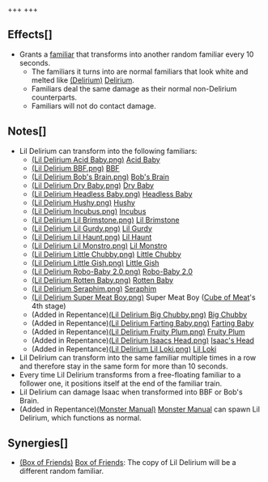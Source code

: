 +++
+++

Effects[]
---------


* Grants a [familiar](/wiki/Familiar "Familiar") that transforms into another random familiar every 10 seconds.
	+ The familiars it turns into are normal familiars that look white and melted like [(Delirium)](/wiki/Delirium "Delirium") [Delirium](/wiki/Delirium "Delirium").
	+ Familiars deal the same damage as their normal non-Delirium counterparts.
	+ Familiars will not do contact damage.


Notes[]
-------


* Lil Delirium can transform into the following familiars:
	+ [(Lil Delirium Acid Baby.png)](/wiki/Acid_Baby "Acid Baby") [Acid Baby](/wiki/Acid_Baby "Acid Baby")
	+ [(Lil Delirium BBF.png)](/wiki/BBF "BBF") [BBF](/wiki/BBF "BBF")
	+ [(Lil Delirium Bob's Brain.png)](/wiki/Bob%27s_Brain "Bob's Brain") [Bob's Brain](/wiki/Bob%27s_Brain "Bob's Brain")
	+ [(Lil Delirium Dry Baby.png)](/wiki/Dry_Baby "Dry Baby") [Dry Baby](/wiki/Dry_Baby "Dry Baby")
	+ [(Lil Delirium Headless Baby.png)](/wiki/Headless_Baby "Headless Baby") [Headless Baby](/wiki/Headless_Baby "Headless Baby")
	+ [(Lil Delirium Hushy.png)](/wiki/Hushy "Hushy") [Hushy](/wiki/Hushy "Hushy")
	+ [(Lil Delirium Incubus.png)](/wiki/Incubus "Incubus") [Incubus](/wiki/Incubus "Incubus")
	+ [(Lil Delirium Lil Brimstone.png)](/wiki/Lil_Brimstone "Lil Brimstone") [Lil Brimstone](/wiki/Lil_Brimstone "Lil Brimstone")
	+ [(Lil Delirium Lil Gurdy.png)](/wiki/Lil_Gurdy "Lil Gurdy") [Lil Gurdy](/wiki/Lil_Gurdy "Lil Gurdy")
	+ [(Lil Delirium Lil Haunt.png)](/wiki/Lil_Haunt "Lil Haunt") [Lil Haunt](/wiki/Lil_Haunt "Lil Haunt")
	+ [(Lil Delirium Lil Monstro.png)](/wiki/Lil_Monstro "Lil Monstro") [Lil Monstro](/wiki/Lil_Monstro "Lil Monstro")
	+ [(Lil Delirium Little Chubby.png)](/wiki/Little_Chubby "Little Chubby") [Little Chubby](/wiki/Little_Chubby "Little Chubby")
	+ [(Lil Delirium Little Gish.png)](/wiki/Little_Gish "Little Gish") [Little Gish](/wiki/Little_Gish "Little Gish")
	+ [(Lil Delirium Robo-Baby 2.0.png)](/wiki/Robo-Baby_2.0 "Robo-Baby 2.0") [Robo-Baby 2.0](/wiki/Robo-Baby_2.0 "Robo-Baby 2.0")
	+ [(Lil Delirium Rotten Baby.png)](/wiki/Rotten_Baby "Rotten Baby") [Rotten Baby](/wiki/Rotten_Baby "Rotten Baby")
	+ [(Lil Delirium Seraphim.png)](/wiki/Seraphim "Seraphim") [Seraphim](/wiki/Seraphim "Seraphim")
	+ [(Lil Delirium Super Meat Boy.png)](/wiki/Cube_of_Meat "Cube of Meat") Super Meat Boy ([Cube of Meat](/wiki/Cube_of_Meat "Cube of Meat")'s 4th stage)
	+ (Added in Repentance)[(Lil Delirium Big Chubby.png)](/wiki/Big_Chubby "Big Chubby") [Big Chubby](/wiki/Big_Chubby "Big Chubby")
	+ (Added in Repentance)[(Lil Delirium Farting Baby.png)](https://static.wikia.nocookie.net/bindingofisaacre_gamepedia/images/4/43/Lil_Delirium_Farting_Baby.png/revision/latest?cb=20210824150512) [Farting Baby](/wiki/Farting_Baby "Farting Baby")
	+ (Added in Repentance)[(Lil Delirium Fruity Plum.png)](https://static.wikia.nocookie.net/bindingofisaacre_gamepedia/images/2/25/Lil_Delirium_Fruity_Plum.png/revision/latest?cb=20210824150612) [Fruity Plum](/wiki/Fruity_Plum "Fruity Plum")
	+ (Added in Repentance)[(Lil Delirium Isaacs Head.png)](https://static.wikia.nocookie.net/bindingofisaacre_gamepedia/images/6/6b/Lil_Delirium_Isaacs_Head.png/revision/latest?cb=20210824150452) [Isaac's Head](/wiki/Isaac%27s_Head "Isaac's Head")
	+ (Added in Repentance)[(Lil Delirium Lil Loki.png)](https://static.wikia.nocookie.net/bindingofisaacre_gamepedia/images/1/11/Lil_Delirium_Lil_Loki.png/revision/latest?cb=20210824150532) [Lil Loki](/wiki/Lil_Loki "Lil Loki")
* Lil Delirium can transform into the same familiar multiple times in a row and therefore stay in the same form for more than 10 seconds.
* Every time Lil Delirium transforms from a free-floating familiar to a follower one, it positions itself at the end of the familiar train.
* Lil Delirium can damage Isaac when transformed into BBF or Bob's Brain.
* (Added in Repentance)[(Monster Manual)](/wiki/Monster_Manual "Monster Manual") [Monster Manual](/wiki/Monster_Manual "Monster Manual") can spawn Lil Delirium, which functions as normal.


Synergies[]
-----------


* [(Box of Friends)](/wiki/Box_of_Friends "Box of Friends") [Box of Friends](/wiki/Box_of_Friends "Box of Friends"): The copy of Lil Delirium will be a different random familiar.


